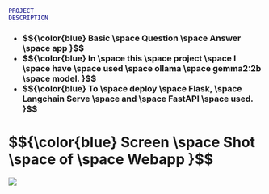 <code style="color: navy; text-indent: 60px; text-transform: uppercase;">Project Description</code>

<h3>
  <ul>
    <li>  $${\color{blue}  Basic \space Question \space Answer \space app }$$  </li>
    <li> $${\color{blue}  In \space this \space project \space I \space have \space used \space ollama \space gemma2:2b \space model. }$$  </li>
    <li> $${\color{blue}  To \space deploy \space Flask, \space Langchain Serve \space and \space FastAPI \space used. }$$ </li>
  </ul>
</h3>

<h1> $${\color{blue}  Screen \space Shot \space of \space Webapp }$$ </h1>

![](https://github.com/zelihaerim/learning_nlp/blob/master/ollma_prompt_app/ollama_1.gif)
